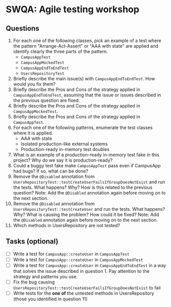 # SWQA: Agile testing workshop

## Questions

1. For each one of the following classes, pick an example of a test where the pattern "Arrange-Act-Assert" or "AAA with state" are applied and identify clearly the three parts of the pattern.
    - `CampusAppTest`
    - `CampusAppMockedTest`
    - `CampusAppEndToEndTest`
    - `UsersRepositoryTest`
2. Briefly describe the main issue(s) with `CampusAppEndToEndTest`. How would you fix them?
3. Briefly describe the Pros and Cons of the strategy applied in `CampusAppEndToEndTest`, assuming that the issue or issues described in the previous question are fixed.
4. Briefly describe the Pros and Cons of the strategy applied in `CampusAppMockedTest`.
5. Briefly describe the Pros and Cons of the strategy applied in `CampusAppTest`.
6. For each one of the following patterns, enumerate the test classes where it is applied.
    - AAA with state
    - Isolated production-like external systems
    - Production-ready in-memory test doubles
7. What is an example of a production-ready in-memory test fake in this project? Why do we say it is production-ready?
8. Could a buggy test fake make `CampusAppTest` pass even if CampusApp had bugs? If so, what can be done?
9. Remove the `@Disabled` annotation from `UsersRepositoryTest::testCreateUserFailsIfGroupDoesNotExist` and run the tests. What happens? Why? How is this related to the previous question? Note: Add the `@Disabled` annotation again before moving on to the next section.
10. Remove the `@Disabled` annotation from `UsersRepositoryTest::testCreateUser` and run the tests. What happens? Why? What is causing the problem? How could it be fixed? Note: Add the `@Disabled` annotation again before moving on to the next section. 
11. Which methods in UsersRepository are not tested?

## Tasks (optional)

- [ ] Write a test for `CampusApp::createUser` in `CampusAppTest`
- [ ] Write a test for `CampusApp::createUser` in `CampusAppMockedTest`
- [ ] Write a test for `CampusApp::createUser` in `CampusAppEndToEndTest` in a way that solves the issue described in question 1. Pay attention to the strategy and patterns you use.
- [ ] Fix the bug causing `UsersRepositoryTest::testCreateUserFailsIfGroupDoesNotExist` to fail
- [ ] Write tests for the **one of** the untested methods in UsersRepository (those you identified in question 11)